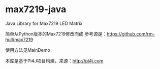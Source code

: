 # max7219-java
Java Library for Max7219 LED Matrix

简单从Python版本的Max7219修改而成
参考源是：https://github.com/rm-hull/max7219

使用方法见MainDemo 

本库是基于Pi4J项目构建，来源：http://pi4j.com


